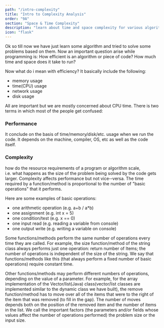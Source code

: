 ```yaml
---
path: "/intro-complexity"
title: "Intro to Complexity Analysis"
order: "9A"
section: "Space & Time Complexity"
description: "learn about time and space complexity for various algorithms"
icon: "flask"
---
```


Ok so till now we have just learn some algorithm and tried to solve some problems based on them. Now an important question arise while programming is: How efficient is an algorithm or piece of code? How much time and space does it take to run?

Now what do i mean with efficiency? It basically include the following:

- memory usage
- time(CPU) usage
- network usage
- disk usage

All are important but we are mostly concerned about CPU time. There is two terms in which most of the people get confused:

### **Performance**

It conclude on the basis of time/memory/disk/etc. usage when we run the code. It depends on the machine, compiler, OS, etc as well as the code itself.

### **Complexity**

how do the resource requirements of a program or algorithm scale,  
i.e. what happens as the size of the problem being solved by the code gets larger. Complexity affects performance but not vice-­‐versa. The time required by a function/method is proportional to the number of "basic operations" that it performs.

Here are some examples of basic operations:

- one arithmetic operation (e.g. a+b / a\*b)
- one assignment (e.g. int x = 5)
- one condition/test (e.g. x == 0)
- one input read (e.g. reading a variable from console)
- one output write (e.g. writing a variable on console)

Some functions/methods perform the same number of operations every time they are called. For example, the size function/method of the string class always performs just one operation: return number of Items; the number of operations is independent of the size of the string. We say that functions/methods like this (that always perform a fixed number of basic operations) require constant time.

Other functions/methods may perform different numbers of operations, depending on the value of a parameter. For example, for the array implementation of the Vector/list(Java) class(vector/list classes are implemented similar to the dynamic class we have built), the remove function/method has to move over all of the items that were to the right of the item that was removed (to fill in the gap). The number of moves depends both on the position of the removed item and the number of items in the list. We call the important factors (the parameters and/or fields whose values affect the number of operations performed) the problem size or the input size.
